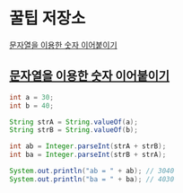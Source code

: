 # 꿀팁 저장소

[문자열을 이용한 숫자 이어붙이기](#문자열을-이용한-숫자-이어붙이기) 

## [문자열을 이용한 숫자 이어붙이기](#문자열을-이용한-숫자-이어붙이기) 
```java
int a = 30;
int b = 40;

String strA = String.valueOf(a);
String strB = String.valueOf(b);

int ab = Integer.parseInt(strA + strB);
int ba = Integer.parseInt(strB + strA);

System.out.println("ab = " + ab); // 3040
System.out.println("ba = " + ba); // 4030
```
